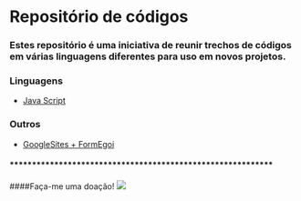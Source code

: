 # Repositório de códigos 

### Estes repositório é uma iniciativa de reunir trechos de códigos em várias linguagens diferentes para uso em novos projetos.

### Linguagens

* [Java Script](https://github.com/murilomunhao/codes/tree/main/js) 


### Outros

* [GoogleSites + FormEgoi](https://github.com/murilomunhao/codes/tree/main/google-sites-egoi)

#### ***********************************************************

####Faça-me uma doação!
[![](https://www.paypalobjects.com/pt_BR/BR/i/btn/btn_donateCC_LG.gif)](https://www.paypal.com/donate?hosted_button_id=T4ZWGJ7HPHK5A)
